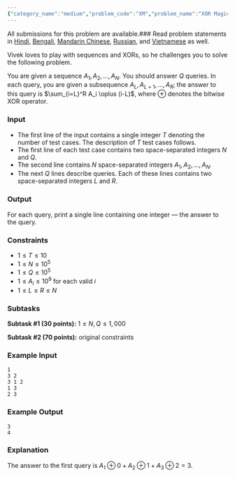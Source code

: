 ```yaml
---
{"category_name":"medium","problem_code":"XM","problem_name":"XOR Magic","languages_supported":{"0":"C","1":"CPP14","2":"JAVA","3":"PYTH","4":"PYTH 3.6","5":"PYPY","6":"CS2","7":"PAS fpc","8":"PAS gpc","9":"RUBY","10":"PHP","11":"GO","12":"NODEJS","13":"HASK","14":"rust","15":"SCALA","16":"swift","17":"D","18":"PERL","19":"FORT","20":"WSPC","21":"ADA","22":"CAML","23":"ICK","24":"BF","25":"ASM","26":"CLPS","27":"PRLG","28":"ICON","29":"SCM qobi","30":"PIKE","31":"ST","32":"NICE","33":"LUA","34":"BASH","35":"NEM","36":"LISP sbcl","37":"LISP clisp","38":"SCM guile","39":"JS","40":"ERL","41":"TCL","42":"kotlin","43":"PERL6","44":"TEXT","45":"SCM chicken","46":"PYP3","47":"CLOJ","48":"R","49":"COB","50":"FS"},"max_timelimit":2,"source_sizelimit":50000,"problem_author":"vivek_1998299","problem_tester":null,"date_added":"17-05-2019","tags":{"0":"dynamic","1":"ltime72","2":"precomputation","3":"prefix","4":"taran_1407","5":"vivek_1998299"},"time":{"view_start_date":1558803600,"submit_start_date":1558803600,"visible_start_date":1558803600,"end_date":1735669800},"is_direct_submittable":false,"layout":"problem"}
---
```

<span class="solution-visible-txt">All submissions for this problem are available.</span>### Read problem statements in [Hindi](http://www.codechef.com/download/translated/LTIME72/hindi/XM.pdf), [Bengali](http://www.codechef.com/download/translated/LTIME72/bengali/XM.pdf), [Mandarin Chinese](http://www.codechef.com/download/translated/LTIME72/mandarin/XM.pdf), [Russian](http://www.codechef.com/download/translated/LTIME72/russian/XM.pdf), and [Vietnamese](http://www.codechef.com/download/translated/LTIME72/vietnamese/XM.pdf) as well.

Vivek loves to play with sequences and XORs, so he challenges you to solve the following problem.

You are given a sequence $A_1, A_2, \ldots, A_N$. You should answer $Q$ queries. In each query, you are given a subsequence $A_L, A_{L+1}, \ldots, A_R$; the answer to this query is $\sum_{i=L}^R A_i \oplus (i-L)$, where $\oplus$ denotes the bitwise XOR operator.

### Input
- The first line of the input contains a single integer $T$ denoting the number of test cases. The description of $T$ test cases follows.
- The first line of each test case contains two space-separated integers $N$ and $Q$.
- The second line contains $N$ space-separated integers $A_1, A_2, \ldots, A_N$.
- The next $Q$ lines describe queries. Each of these lines contains two space-separated integers $L$ and $R$.

### Output
For each query, print a single line containing one integer ― the answer to the query.

### Constraints 
- $1 \le T \le 10$
- $1 \le N \le 10^5$
- $1 \le Q \le 10^5$
- $1 \le A_i \le 10^9$ for each valid $i$
- $1 \le L \le R \le N$

### Subtasks
**Subtask #1 (30 points):** $1 \le N, Q \le 1,000$

**Subtask #2 (70 points):** original constraints

### Example Input
```
1
3 2
3 1 2
1 3
2 3
```

### Example Output
```
3
4
```

### Explanation
The answer to the first query is $A_1 \oplus 0 + A_2 \oplus 1 + A_3 \oplus 2 = 3$.
